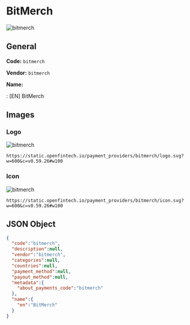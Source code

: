 
# BitMerch 
![bitmerch](https://static.openfintech.io/payment_providers/bitmerch/logo.svg?w=600&c=v0.59.26#w100)  

## General 
 
**Code:** `bitmerch`  
 
**Vendor:** `bitmerch`  
 
**Name:**  
 
:	[EN] BitMerch  

## Images 

### Logo 
 
![bitmerch](https://static.openfintech.io/payment_providers/bitmerch/logo.svg?w=600&c=v0.59.26#w100)  

```
https://static.openfintech.io/payment_providers/bitmerch/logo.svg?w=600&c=v0.59.26#w100
```  

### Icon 
 
![bitmerch](https://static.openfintech.io/payment_providers/bitmerch/icon.svg?w=600&c=v0.59.26#w100)  

```
https://static.openfintech.io/payment_providers/bitmerch/icon.svg?w=600&c=v0.59.26#w100
```  

## JSON Object 

```json
{
  "code":"bitmerch",
  "description":null,
  "vendor":"bitmerch",
  "categories":null,
  "countries":null,
  "payment_method":null,
  "payout_method":null,
  "metadata":{
    "about_payments_code":"bitmerch"
  },
  "name":{
    "en":"BitMerch"
  }
}
```  
